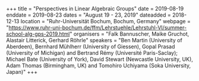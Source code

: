 +++
title = "Perspectives in Linear Algebraic Groups"
date = 2019-08-19
enddate = 2019-08-23
dates = "August 19 - 23, 2019"
dateadded = 2018-12-13
location = "Ruhr-Universität Bochum, Bochum, Germany"
webpage = "https://www.ruhr-uni-bochum.de/ffm/Lehrstuehle/Lehrstuhl-VI/summer-school-alg-gps-2019.html"
organisers = "Falk Bannuscher, Maike Gruchot, Alastair Litterick, Gerhard Röhrle"
speakers = "Ben Martin (University of Aberdeen), Bernhard Mühlherr (University of Giessen), Gopal Prasad (University of Michigan) and Bertrand Rémy (Université Paris-Saclay); Michael Bate (University of York), David Stewart (Newcastle University, UK), Adam Thomas (Birmingham, UK) and Tomohiro Uchiyama (Soka University, Japan)"
+++
